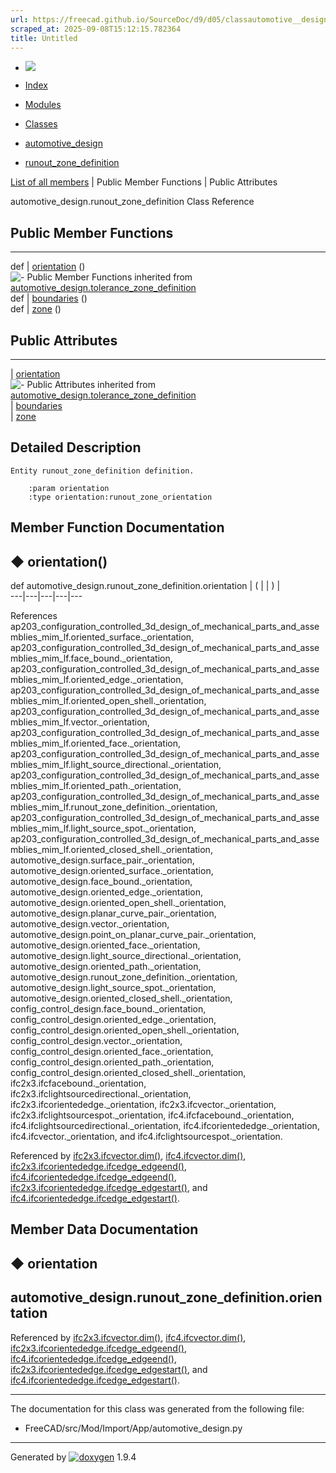 ```yaml
---
url: https://freecad.github.io/SourceDoc/d9/d05/classautomotive__design_1_1runout__zone__definition.html
scraped_at: 2025-09-08T15:12:15.782364
title: Untitled
---
```


  * [ ![](https://www.freecad.org/svg/logo-freecad.svg) ](https://freecadweb.org "FreeCAD")
  * [Index](../../index.html "Index")
  * [Modules](../../modules.html "Modules list")
  * [Classes](../../annotated.html "Annotated list")

  * [automotive_design](../../d4/ddf/namespaceautomotive__design.html)
  * [runout_zone_definition](../../d9/d05/classautomotive__design_1_1runout__zone__definition.html)

[List of all members](../../d8/d18/classautomotive__design_1_1runout__zone__definition-members.html) | Public Member Functions | Public Attributes

automotive_design.runout_zone_definition Class Reference

##  Public Member Functions  
  
---  
def | [orientation](../../d9/d05/classautomotive__design_1_1runout__zone__definition.html#a0f652b9cf204236e9b2bffd18eb85bb4) ()  
![-](../../closed.png) Public Member Functions inherited from
[automotive_design.tolerance_zone_definition](../../d8/d9d/classautomotive__design_1_1tolerance__zone__definition.html)  
def | [boundaries](../../d8/d9d/classautomotive__design_1_1tolerance__zone__definition.html#ad1ce85a92ac2e8eaded59dade3ba9498) ()  
def | [zone](../../d8/d9d/classautomotive__design_1_1tolerance__zone__definition.html#a12115a713b73549cf16de4666fb87b2e) ()  
  
##  Public Attributes  
  
---  
|
[orientation](../../d9/d05/classautomotive__design_1_1runout__zone__definition.html#a5d873e999eb163e143a85dc4b4609c1d)  
![-](../../closed.png) Public Attributes inherited from
[automotive_design.tolerance_zone_definition](../../d8/d9d/classautomotive__design_1_1tolerance__zone__definition.html)  
|
[boundaries](../../d8/d9d/classautomotive__design_1_1tolerance__zone__definition.html#a157006997500cd225328ae5e191ff94a)  
|
[zone](../../d8/d9d/classautomotive__design_1_1tolerance__zone__definition.html#acad199ab29b7272af33a565806ce32c9)  
  
## Detailed Description

    
    
    Entity runout_zone_definition definition.
    
        :param orientation
        :type orientation:runout_zone_orientation

## Member Function Documentation

## ◆ orientation()

def automotive_design.runout_zone_definition.orientation  | ( | | ) |   
---|---|---|---|---  
  
References
ap203_configuration_controlled_3d_design_of_mechanical_parts_and_assemblies_mim_lf.oriented_surface._orientation,
ap203_configuration_controlled_3d_design_of_mechanical_parts_and_assemblies_mim_lf.face_bound._orientation,
ap203_configuration_controlled_3d_design_of_mechanical_parts_and_assemblies_mim_lf.oriented_edge._orientation,
ap203_configuration_controlled_3d_design_of_mechanical_parts_and_assemblies_mim_lf.oriented_open_shell._orientation,
ap203_configuration_controlled_3d_design_of_mechanical_parts_and_assemblies_mim_lf.vector._orientation,
ap203_configuration_controlled_3d_design_of_mechanical_parts_and_assemblies_mim_lf.oriented_face._orientation,
ap203_configuration_controlled_3d_design_of_mechanical_parts_and_assemblies_mim_lf.light_source_directional._orientation,
ap203_configuration_controlled_3d_design_of_mechanical_parts_and_assemblies_mim_lf.oriented_path._orientation,
ap203_configuration_controlled_3d_design_of_mechanical_parts_and_assemblies_mim_lf.runout_zone_definition._orientation,
ap203_configuration_controlled_3d_design_of_mechanical_parts_and_assemblies_mim_lf.light_source_spot._orientation,
ap203_configuration_controlled_3d_design_of_mechanical_parts_and_assemblies_mim_lf.oriented_closed_shell._orientation,
automotive_design.surface_pair._orientation,
automotive_design.oriented_surface._orientation,
automotive_design.face_bound._orientation,
automotive_design.oriented_edge._orientation,
automotive_design.oriented_open_shell._orientation,
automotive_design.planar_curve_pair._orientation,
automotive_design.vector._orientation,
automotive_design.point_on_planar_curve_pair._orientation,
automotive_design.oriented_face._orientation,
automotive_design.light_source_directional._orientation,
automotive_design.oriented_path._orientation,
automotive_design.runout_zone_definition._orientation,
automotive_design.light_source_spot._orientation,
automotive_design.oriented_closed_shell._orientation,
config_control_design.face_bound._orientation,
config_control_design.oriented_edge._orientation,
config_control_design.oriented_open_shell._orientation,
config_control_design.vector._orientation,
config_control_design.oriented_face._orientation,
config_control_design.oriented_path._orientation,
config_control_design.oriented_closed_shell._orientation,
ifc2x3.ifcfacebound._orientation,
ifc2x3.ifclightsourcedirectional._orientation,
ifc2x3.ifcorientededge._orientation, ifc2x3.ifcvector._orientation,
ifc2x3.ifclightsourcespot._orientation, ifc4.ifcfacebound._orientation,
ifc4.ifclightsourcedirectional._orientation,
ifc4.ifcorientededge._orientation, ifc4.ifcvector._orientation, and
ifc4.ifclightsourcespot._orientation.

Referenced by
[ifc2x3.ifcvector.dim()](../../d3/d7f/classifc2x3_1_1ifcvector.html#acba206090ebaf1068c18b522050ab356),
[ifc4.ifcvector.dim()](../../d0/d94/classifc4_1_1ifcvector.html#a472491a5b13134e67210054e2ac45890),
[ifc2x3.ifcorientededge.ifcedge_edgeend()](../../de/d2d/classifc2x3_1_1ifcorientededge.html#a48ae1b77c8027eb94457c5b2f5ce9d57),
[ifc4.ifcorientededge.ifcedge_edgeend()](../../db/d8f/classifc4_1_1ifcorientededge.html#a7c669bd36e25635cb26bfb6d77c00868),
[ifc2x3.ifcorientededge.ifcedge_edgestart()](../../de/d2d/classifc2x3_1_1ifcorientededge.html#ad883a6cb358a09f6d01852c81a9fbb14),
and
[ifc4.ifcorientededge.ifcedge_edgestart()](../../db/d8f/classifc4_1_1ifcorientededge.html#af7e5ed22105ed5dc292ee815e78c50cd).

## Member Data Documentation

## ◆ orientation

automotive_design.runout_zone_definition.orientation  
---  
  
Referenced by
[ifc2x3.ifcvector.dim()](../../d3/d7f/classifc2x3_1_1ifcvector.html#acba206090ebaf1068c18b522050ab356),
[ifc4.ifcvector.dim()](../../d0/d94/classifc4_1_1ifcvector.html#a472491a5b13134e67210054e2ac45890),
[ifc2x3.ifcorientededge.ifcedge_edgeend()](../../de/d2d/classifc2x3_1_1ifcorientededge.html#a48ae1b77c8027eb94457c5b2f5ce9d57),
[ifc4.ifcorientededge.ifcedge_edgeend()](../../db/d8f/classifc4_1_1ifcorientededge.html#a7c669bd36e25635cb26bfb6d77c00868),
[ifc2x3.ifcorientededge.ifcedge_edgestart()](../../de/d2d/classifc2x3_1_1ifcorientededge.html#ad883a6cb358a09f6d01852c81a9fbb14),
and
[ifc4.ifcorientededge.ifcedge_edgestart()](../../db/d8f/classifc4_1_1ifcorientededge.html#af7e5ed22105ed5dc292ee815e78c50cd).

* * *

The documentation for this class was generated from the following file:

  * FreeCAD/src/Mod/Import/App/automotive_design.py

* * *

Generated by
[![doxygen](../../doxygen.svg)](https://www.doxygen.org/index.html) 1.9.4

